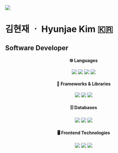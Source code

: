 <img src="https://capsule-render.vercel.app/api?type=venom&color=auto&height=300&section=header&text=Welcome!&fontSize=90&desc=Keep%20learning" />

<h1>김현재 ㆍ Hyunjae Kim 🇰🇷</h1>
<h2>Software Developer</h2>
<div align="center">

#### 🌐 Languages
<img src="https://img.shields.io/badge/Dart-0175C2?style=for-the-badge&logo=Dart&logoColor=white">
<img src="https://img.shields.io/badge/C%23-C073D8?style=for-the-badge&logo=&logoColor=white">
<img src="https://img.shields.io/badge/JavaScript-F7DF1E?style=for-the-badge&logo=JavaScript&logoColor=white">
<img src="https://img.shields.io/badge/java-F29111?style=for-the-badge&logo=Java&logoColor=white">

#### 🧱 Frameworks & Libraries
<img src="https://img.shields.io/badge/flutter-02569B?style=for-the-badge&logo=flutter&logoColor=white">
<img src="https://img.shields.io/badge/springboot-6DB33F?style=for-the-badge&logo=springboot&logoColor=white">
<img src="https://img.shields.io/badge/dotnet-512BD4?style=for-the-badge&logo=dotnet&logoColor=white">

#### 🗄️ Databases
<img src="https://img.shields.io/badge/MySQL-4479A1?style=for-the-badge&logo=MySQL&logoColor=white">
<img src="https://img.shields.io/badge/Oracle-C74634?style=for-the-badge&logo=Oracle&logoColor=white">
<img src="https://img.shields.io/badge/MS SQL-81BC06?style=for-the-badge&logo=Mssql&logoColor=white">

#### 🖥️ Frontend Technologies
<img src="https://img.shields.io/badge/HTML5-E34F26?style=for-the-badge&logo=HTML5&logoColor=white">
<img src="https://img.shields.io/badge/CSS3-1572B6?style=for-the-badge&logo=CSS3&logoColor=white">
<img src="https://img.shields.io/badge/JavaScript-F7DF1E?style=for-the-badge&logo=JavaScript&logoColor=white">


<div/>



<!--
**HyunZai/HyunZai** is a ✨ _special_ ✨ repository because its `README.md` (this file) appears on your GitHub profile

- I’m currently working on ...
- I’m currently learning ..
- I’m looking to collaborate on ..
- I’m looking for help with ..
- Ask me about ..
- How to reach me: ..
- Pronouns: ..
- Fun fact: ..
-->
